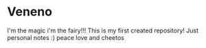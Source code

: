 # Veneno
I'm the magic i'm the fairy!!! This is my first created repository! Just personal notes :) peace love and cheetos
